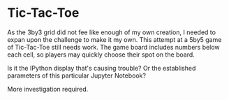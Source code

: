 # Tic-Tac-Toe

As the 3by3 grid did not fee like enough of my own creation, I needed to expan upon the challenge to make it my own. This attempt at a 5by5 game of Tic-Tac-Toe still needs work. The game board includes numbers below each cell, so players may quickly choose their spot on the board. 

Is it the IPython display that's causing trouble? Or the established parameters of this particular Jupyter Notebook? 

More investigation required. 
